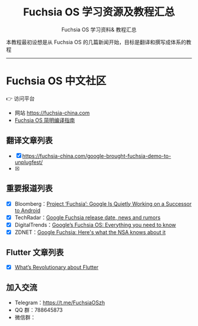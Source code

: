 
<h1 align="center"> Fuchsia OS 学习资源及教程汇总</h1>
<p align="center">Fuchsia OS 学习资料&amp; 教程汇总 </p>

本教程最初设想是从 Fuchsia OS 的几篇新闻开始，目标是翻译和撰写成体系的教程

----

Fuchsia OS 中文社区
===================

:point_right: 访问平台

- 网站 https://fuchsia-china.com
- [Fuchsia OS 简明编译指南](https://fuchsia-china.com/guide-of-fuchsia-os-compilation/)

## 翻译文章列表

* [x] https://fuchsia-china.com/google-brought-fuchsia-demo-to-unplugfest/
* [x] 

## 重要报道列表

* [x] Bloomberg：[Project ‘Fuchsia’: Google Is Quietly Working on a Successor to Android](https://www.bloomberg.com/news/articles/2018-07-19/google-team-is-said-to-plot-android-successor-draw-skepticism)
* [x] TechRadar：[Google Fuchsia release date, news and rumors](https://www.techradar.com/sg/news/google-fuchsia)
* [x] DigitalTrends：[Google’s Fuchsia OS: Everything you need to know](https://www.digitaltrends.com/mobile/google-fuchsia-os-news/)
* [x] ZDNET：[Google Fuchsia: Here's what the NSA knows about it](https://www.zdnet.com/article/google-fuchsia-heres-what-the-nsa-knows-about-it/)

## Flutter 文章列表

* [x] [What’s Revolutionary about Flutter](https://hackernoon.com/whats-revolutionary-about-flutter-946915b09514)


## 加入交流

- Telegram：https://t.me/FuchsiaOSzh
- QQ 群：788645873
- 微信群：


